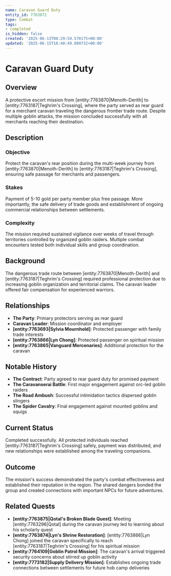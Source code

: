 ```yaml
---
name: Caravan Guard Duty
entity_id: 7763872
type: Combat
tags:
- completed
is_hidden: false
created: '2025-06-13T00:29:59.570175+00:00'
updated: '2025-06-15T18:40:49.089732+00:00'
---
```


# Caravan Guard Duty

## Overview
A protective escort mission from [entity:7763870|Menoth-Derith] to [entity:7763187|Teghrim's Crossing], where the party served as rear guard for a merchant caravan traveling the dangerous frontier trade route. Despite multiple goblin attacks, the mission concluded successfully with all merchants reaching their destination.

## Description
### Objective
Protect the caravan's rear position during the multi-week journey from [entity:7763870|Menoth-Derith] to [entity:7763187|Teghrim's Crossing], ensuring safe passage for merchants and passengers.

### Stakes
Payment of 5-10 gold per party member plus free passage. More importantly, the safe delivery of trade goods and establishment of ongoing commercial relationships between settlements.

### Complexity
The mission required sustained vigilance over weeks of travel through territories controlled by organized goblin raiders. Multiple combat encounters tested both individual skills and group coordination.

## Background
The dangerous trade route between [entity:7763870|Menoth-Derith] and [entity:7763187|Teghrim's Crossing] required professional protection due to increasing goblin organization and territorial claims. The caravan leader offered fair compensation for experienced warriors.

## Relationships
- **The Party**: Primary protectors serving as rear guard
- **Caravan Leader**: Mission coordinator and employer
- **[entity:7763693|Sylvia Mournhold]**: Protected passenger with family trade interests
- **[entity:7763866|Lyn Chong]**: Protected passenger on spiritual mission
- **[entity:7763865|Vanguard Mercenaries]**: Additional protection for the caravan

## Notable History
- **The Contract**: Party agreed to rear guard duty for promised payment
- **The Caravanserai Battle**: First major engagement against orc-led goblin raiders
- **The Road Ambush**: Successful intimidation tactics dispersed goblin slingers
- **The Spider Cavalry**: Final engagement against mounted goblins and squigs

## Current Status
Completed successfully. All protected individuals reached [entity:7763187|Teghrim's Crossing] safely, payment was distributed, and new relationships were established among the traveling companions.

## Outcome
The mission's success demonstrated the party's combat effectiveness and established their reputation in the region. The shared dangers bonded the group and created connections with important NPCs for future adventures.

## Related Quests
- **[entity:7763875|Qotal's Broken Blade Quest]**: Meeting [entity:7763296|Qotal] during the caravan journey led to learning about his scholarly quest
- **[entity:7763874|Lyn's Shrine Restoration]**: [entity:7763866|Lyn Chong] joined the caravan specifically to reach [entity:7763187|Teghrim's Crossing] for his spiritual mission
- **[entity:7764109|Goblin Patrol Mission]**: The caravan's arrival triggered security concerns about stirred up goblin activity
- **[entity:7773182|Supply Delivery Mission]**: Establishes ongoing trade connections between settlements for future hob camp deliveries